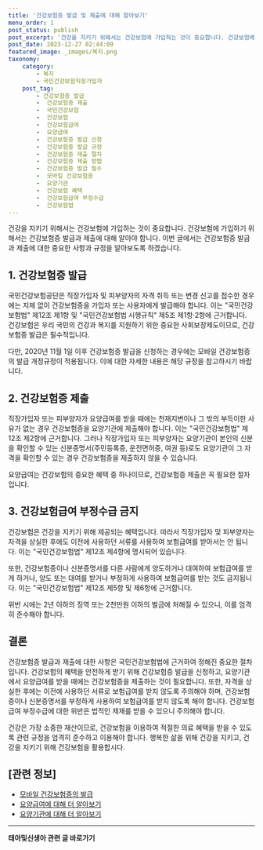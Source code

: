 ```yaml
---
title: '건강보험증 발급 및 제출에 대해 알아보기'
menu_order: 1
post_status: publish
post_excerpt: '건강을 지키기 위해서는 건강보험에 가입하는 것이 중요합니다. 건강보험에 가입하기 위해서는 건강보험증 발급과 제출에 대해 알아야 합니다. 이번 글에서는 건강보험증 발급과 제출에 대한 중요한 사항과 규정을 알아보도록 하겠습니다.'
post_date: 2023-12-27 02:44:09
featured_image: _images/복지.png
taxonomy:
    category:
        - 복지
        - 국민건강보험직장가입자
    post_tag:
        - 건강보험증 발급
        -  건강보험증 제출
        -  국민건강보험
        -  건강보험
        -  건강보험급여
        -  요양급여
        -  건강보험증 발급 신청
        -  건강보험증 발급 규정
        -  건강보험증 제출 절차
        -  건강보험증 제출 방법
        -  건강보험증 발급 필수
        -  모바일 건강보험증
        -  요양기관
        -  건강보험 혜택
        -  건강보험급여 부정수급
        -  건강보험법
---
```



건강을 지키기 위해서는 건강보험에 가입하는 것이 중요합니다. 건강보험에 가입하기 위해서는 건강보험증 발급과 제출에 대해 알아야 합니다. 이번 글에서는 건강보험증 발급과 제출에 대한 중요한 사항과 규정을 알아보도록 하겠습니다.

## 1. 건강보험증 발급

국민건강보험공단은 직장가입자 및 피부양자의 자격 취득 또는 변경 신고를 접수한 경우에는 지체 없이 건강보험증을 가입자 또는 사용자에게 발급해야 합니다. 이는 "국민건강보험법" 제12조 제1항 및 "국민건강보험법 시행규칙" 제5조 제1항∙2항에 근거합니다. 건강보험은 우리 국민의 건강과 복지를 지원하기 위한 중요한 사회보장제도이므로, 건강보험증 발급은 필수적입니다.

다만, 2020년 11월 1일 이후 건강보험증 발급을 신청하는 경우에는 모바일 건강보험증의 발급 개정규정이 적용됩니다. 이에 대한 자세한 내용은 해당 규정을 참고하시기 바랍니다.

## 2. 건강보험증 제출

직장가입자 또는 피부양자가 요양급여를 받을 때에는 천재지변이나 그 밖의 부득이한 사유가 없는 경우 건강보험증을 요양기관에 제출해야 합니다. 이는 "국민건강보험법" 제12조 제2항에 근거합니다. 그러나 직장가입자 또는 피부양자는 요양기관이 본인의 신분을 확인할 수 있는 신분증명서(주민등록증, 운전면허증, 여권 등)로도 요양기관이 그 자격을 확인할 수 있는 경우 건강보험증을 제출하지 않을 수 있습니다.

요양급여는 건강보험의 중요한 혜택 중 하나이므로, 건강보험증 제출은 꼭 필요한 절차입니다.

## 3. 건강보험급여 부정수급 금지

건강보험은 건강을 지키기 위해 제공되는 혜택입니다. 따라서 직장가입자 및 피부양자는 자격을 상실한 후에도 이전에 사용하던 서류를 사용하여 보험급여를 받아서는 안 됩니다. 이는 "국민건강보험법" 제12조 제4항에 명시되어 있습니다.

또한, 건강보험증이나 신분증명서를 다른 사람에게 양도하거나 대여하여 보험급여를 받게 하거나, 양도 또는 대여를 받거나 부정하게 사용하여 보험급여를 받는 것도 금지됩니다. 이는 "국민건강보험법" 제12조 제5항 및 제6항에 근거합니다.

위반 시에는 2년 이하의 징역 또는 2천만원 이하의 벌금에 처해질 수 있으니, 이를 엄격히 준수해야 합니다.

## 결론

건강보험증 발급과 제출에 대한 사항은 국민건강보험법에 근거하여 정해진 중요한 절차입니다. 건강보험의 혜택을 안전하게 받기 위해 건강보험증 발급을 신청하고, 요양기관에서 요양급여를 받을 때에는 건강보험증을 제출하는 것이 필요합니다. 또한, 자격을 상실한 후에는 이전에 사용하던 서류로 보험급여를 받지 않도록 주의해야 하며, 건강보험증이나 신분증명서를 부정하게 사용하여 보험급여를 받지 않도록 해야 합니다. 건강보험급여 부정수급에 대한 위반은 법적인 제재를 받을 수 있으니 주의해야 합니다.

건강은 가장 소중한 재산이므로, 건강보험을 이용하여 적절한 의료 혜택을 받을 수 있도록 관련 규정을 엄격히 준수하고 이용해야 합니다. 행복한 삶을 위해 건강을 지키고, 건강을 지키기 위해 건강보험을 활용합시다.

## [관련 정보]

- [모바일 건강보험증의 발급](http://example.com)
- [요양급여에 대해 더 알아보기](http://example.com)
- [요양기관에 대해 더 알아보기](http://example.com)
<!-- wp:separator -->
<hr class="wp-block-separator has-alpha-channel-opacity"/>
<!-- /wp:separator -->

<!-- wp:group {"backgroundColor":"base","layout":{"type":"constrained"}} -->
<div class="wp-block-group has-base-background-color has-background"><!-- wp:paragraph {"align":"center","fontSize":"medium"} -->
<p class="has-text-align-center has-large-font-size"><strong>태아및신생아 관련 글 바로가기</strong></p>
<!-- /wp:paragraph -->


<!-- wp:latest-posts
{"categories":[{"id":1496,"count":19,"description":"","link":"https://uknowlaw.com/category/%ed%83%9c%ec%95%84%eb%b0%8f%ec%8b%a0%ec%83%9d%ec%95%84/","name":"태아및신생아","slug":"태아및신생아","taxonomy":"category","parent":0,"meta":[],"_links":{"self":[{"href":"https://uknowlaw.com/wp-json/wp/v2/categories/1496"}],"collection":[{"href":"https://uknowlaw.com/wp-json/wp/v2/categories"}],"about":[{"href":"https://uknowlaw.com/wp-json/wp/v2/taxonomies/category"}],"wp:post_type":[{"href":"https://uknowlaw.com/wp-json/wp/v2/posts?categories=1496"}],"curies":[{"name":"wp","href":"https://api.w.org/{rel}","templated":true}]}}],"postsToShow":100,"excerptLength":28,"postLayout":"grid","columns":2,"featuredImageAlign":"left","featuredImageSizeSlug":"large","fontSize":"small"} /--></div>
<!-- /wp:group -->